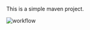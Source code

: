 This is a simple maven project.

![workflow](https://github.com/PLukop1407/sem/actions/workflows/main.yml/badge.svg)
